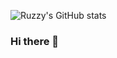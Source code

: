 ![Ruzzy's GitHub stats](https://github-readme-stats.vercel.app/api?username=Ruzzy77&count_private=true&show_icons=true&theme=transparent)

### Hi there 👋

<!--
**Ruzzy77/Ruzzy77** is a ✨ _special_ ✨ repository because its `README.md` (this file) appears on your GitHub profile.

Here are some ideas to get you started:

- 🔭 I’m currently working on ...
- 🌱 I’m currently learning ...
- 👯 I’m looking to collaborate on ...
- 🤔 I’m looking for help with ...
- 💬 Ask me about ...
- 📫 How to reach me: ...
- 😄 Pronouns: ...
- ⚡ Fun fact: ...
-->
